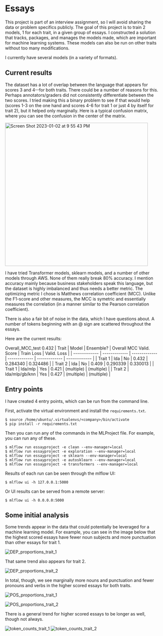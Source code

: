 # Essays
This project is part of an interview assignment, so I will avoid sharing the data or problem specifics publicly.
The goal of this project is to train 2 models, 1 for each trait, in a given group of essays. I constructed a
solution that tracks, packages, and manages the models made, which are important for machine learning systems.
These models can also be run on other traits without too many modifications.

I currently have several models (in a variety of formats). 

## Current results
The dataset has a lot of overlap between the language that appears for scores 3 and 4--for both traits.
There could be a number of reasons for this. Perhaps annotators/graders did not consistently differentiate
between the two scores. I tried making this a binary problem to see if that would help (scores 1-3 on the one
hand and scores 4-6 for trait 1 or just 4 by itself for trait 2), but it helped only marginally. Here is a typical 
confusion matrix, where you can see the confusion in the center of the matrix.

<img width="469" alt="Screen Shot 2023-01-02 at 9 55 43 PM" src="https://user-images.githubusercontent.com/10589631/210304243-456e9a45-e9a9-42ea-a27e-4ddf8fe3ee4a.png">

I have tried Transformer models, sklearn models, and a number of other models through AWS. None of them 
really break 80% accuracy. I mention accuracy mainly because business stakeholders speak this language,
but the dataset is highly imbalanced and thus needs a better metric. The optimizing metric I chose is Matthews
correlation coefficient (MCC). Unlike the F1-score and other measures, the MCC is symetric and essentially
measures the correlation (in a manner similar to the Pearson correlation coefficient).

There is also a fair bit of noise in the data, which I have questions about. A number of tokens beginning
with an @ sign are scattered throughout the essays.

Here are the current results:

Overall_MCC_test	0.432
| Trait | Model | Ensemble? | Overall MCC Valid. Score | Train Loss | Valid. Loss |
| ------------- | ------------- | ------------- | ------------- | ------------- | ------------- |
| Trait 1 | lda  | No | 0.432  | 0.284340 | 0.324486 |
| Trait 2 | lda  | No | 0.409  | 0.290339 | 0.330013 |
| Trait 1 | lda/mlp | Yes | 0.421 | (multiple) | (multiple) |
| Trait 2 | lda/mlp/gb/knn | Yes | 0.427  | (multiple) | (multiple) |

## Entry points
I have created 4 entry points, which can be run from the command line.

First, activate the virtual environment and install the `requirements.txt`.

```
$ source /home/ubuntu/.virtualenvs/<company>/bin/activate
$ pip install -r requirements.txt
```

Then you can run any of the commands in the MLProject file. For example,
you can run any of these.

```
$ mlflow run essayproject -e clean --env-manager=local
$ mlflow run essayproject -e exploration --env-manager=local
$ mlflow run essayproject -e sklearn --env-manager=local
$ mlflow run essayproject -e autosklearn --env-manager=local
$ mlflow run essayproject -e transformers --env-manager=local
```

Results of each run can be seen through the mlflow UI:

```
$ mlflow ui -h 127.0.0.1:5000
```

Or UI results can be served from a remote server:

```
$ mlflow ui -h 0.0.0.0:5000
```

## Some initial analysis
Some trends appear in the data that could potentially be leveraged for a machine learning model. For example, you can see in the 
image below that the highest scored essays have fewer noun subjects and more punctuation than other essays for trait 1.

![DEP_proportions_trait_1](https://user-images.githubusercontent.com/10589631/210122864-12653e8b-5cd6-4d20-8d4d-9a046b30a22e.png)

That same trend also appears for trait 2.

![DEP_proportions_trait_2](https://user-images.githubusercontent.com/10589631/210122865-ee064c08-9cac-4430-bb42-f4222cb8b2fa.png)

In total, though, we see marginally more nouns and punctuation and fewer pronouns and verbs in the higher scored essays for both traits.

![POS_proportions_trait_1](https://user-images.githubusercontent.com/10589631/210122866-3d480dbd-0d3c-4bfb-a0ec-7c42ea549331.png)

![POS_proportions_trait_2](https://user-images.githubusercontent.com/10589631/210122867-ea270e10-d116-4ab2-9f4a-7218aa6f5935.png)

There is a general trend for higher scored essays to be longer as well, though not always.

![token_counts_trait_1](https://user-images.githubusercontent.com/10589631/210122868-85524ace-8c30-4005-bbc0-0c0035396ae0.png)
![token_counts_trait_2](https://user-images.githubusercontent.com/10589631/210122869-e617d8cf-f936-4529-a313-2b079d0c8aee.png)
